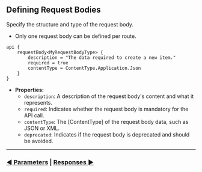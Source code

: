 ## Defining Request Bodies

Specify the structure and type of the request body.

- Only one request body can be defined per route.

```text
api {
    requestBody<MyRequestBodyType> {
        description = "The data required to create a new item."
        required = true
        contentType = ContentType.Application.Json
    }
}
```

- **Properties:**
    - `description`: A description of the request body's content and what it represents.
    - `required`: Indicates whether the request body is mandatory for the API call.
    - `contentType`: The [ContentType] of the request body data, such as JSON or XML.
    - `deprecated`: Indicates if the request body is deprecated and should be avoided.

---

### [◄ Parameters](06.api-usage-parameters.md) | [Responses ►](08.api-usage-responses.md)
